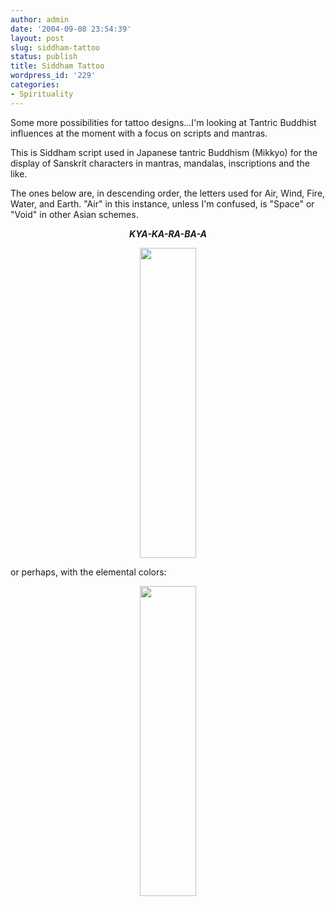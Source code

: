 ```yaml
---
author: admin
date: '2004-09-08 23:54:39'
layout: post
slug: siddham-tattoo
status: publish
title: Siddham Tattoo
wordpress_id: '229'
categories:
- Spirituality
---
```

<p>Some more possibilities for tattoo designs...I&#39;m looking at Tantric Buddhist 
influences at the moment with a focus on scripts and mantras.</p>
<p>This is Siddham script used in Japanese tantric Buddhism (Mikkyo) for the 
display of Sanskrit characters in mantras, mandalas, inscriptions and the like.</p>
<p>The ones below are, in descending order, the letters used for Air, Wind, 
Fire, Water, and Earth. &quot;Air&quot; in this instance, unless I&#39;m confused, is &quot;Space&quot; 
or &quot;Void&quot; in other Asian schemes.</p>
<p align="center"><i><b>KYA-KA-RA-BA-A</b></i></p>
<p align="center">
<img border="0" src="http://www.arcanology.com/images/siddham-elements-2.gif" width="90" height="496"></p>
<p>or perhaps, with the elemental colors:</p>
<p align="center">
<img border="0" src="http://www.arcanology.com/images/siddham-elements-3.gif" width="90" height="496"></p>
